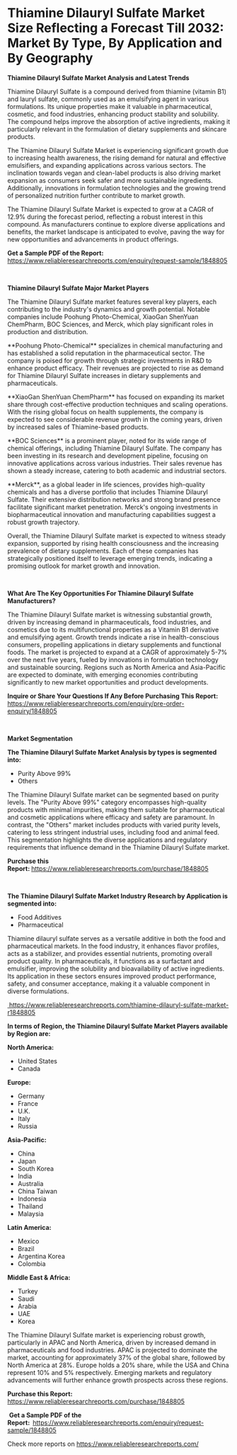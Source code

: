 <p><h1>Thiamine Dilauryl Sulfate Market Size Reflecting a Forecast Till 2032: Market By Type, By Application and By Geography</h1></p><p><strong>Thiamine Dilauryl Sulfate Market Analysis and Latest Trends</strong></p>
<p><p>Thiamine Dilauryl Sulfate is a compound derived from thiamine (vitamin B1) and lauryl sulfate, commonly used as an emulsifying agent in various formulations. Its unique properties make it valuable in pharmaceutical, cosmetic, and food industries, enhancing product stability and solubility. The compound helps improve the absorption of active ingredients, making it particularly relevant in the formulation of dietary supplements and skincare products.</p><p>The Thiamine Dilauryl Sulfate Market is experiencing significant growth due to increasing health awareness, the rising demand for natural and effective emulsifiers, and expanding applications across various sectors. The inclination towards vegan and clean-label products is also driving market expansion as consumers seek safer and more sustainable ingredients. Additionally, innovations in formulation technologies and the growing trend of personalized nutrition further contribute to market growth.</p><p>The Thiamine Dilauryl Sulfate Market is expected to grow at a CAGR of 12.9% during the forecast period, reflecting a robust interest in this compound. As manufacturers continue to explore diverse applications and benefits, the market landscape is anticipated to evolve, paving the way for new opportunities and advancements in product offerings.</p></p>
<p><strong>Get a Sample PDF of the Report:&nbsp;</strong> <a href="https://www.reliableresearchreports.com/enquiry/request-sample/1848805?utm_campaign=3250&utm_medium=2&utm_source=Github&utm_content=ia&utm_term=02042025&utm_id=thiamine-dilauryl-sulfate">https://www.reliableresearchreports.com/enquiry/request-sample/1848805</a></p>
<p>&nbsp;</p>
<p><strong>Thiamine Dilauryl Sulfate Major Market Players</strong></p>
<p><p>The Thiamine Dilauryl Sulfate market features several key players, each contributing to the industry's dynamics and growth potential. Notable companies include Poohung Photo-Chemical, XiaoGan ShenYuan ChemPharm, BOC Sciences, and Merck, which play significant roles in production and distribution.</p><p>**Poohung Photo-Chemical** specializes in chemical manufacturing and has established a solid reputation in the pharmaceutical sector. The company is poised for growth through strategic investments in R&D to enhance product efficacy. Their revenues are projected to rise as demand for Thiamine Dilauryl Sulfate increases in dietary supplements and pharmaceuticals.</p><p>**XiaoGan ShenYuan ChemPharm** has focused on expanding its market share through cost-effective production techniques and scaling operations. With the rising global focus on health supplements, the company is expected to see considerable revenue growth in the coming years, driven by increased sales of Thiamine-based products.</p><p>**BOC Sciences** is a prominent player, noted for its wide range of chemical offerings, including Thiamine Dilauryl Sulfate. The company has been investing in its research and development pipeline, focusing on innovative applications across various industries. Their sales revenue has shown a steady increase, catering to both academic and industrial sectors.</p><p>**Merck**, as a global leader in life sciences, provides high-quality chemicals and has a diverse portfolio that includes Thiamine Dilauryl Sulfate. Their extensive distribution networks and strong brand presence facilitate significant market penetration. Merck's ongoing investments in biopharmaceutical innovation and manufacturing capabilities suggest a robust growth trajectory.</p><p>Overall, the Thiamine Dilauryl Sulfate market is expected to witness steady expansion, supported by rising health consciousness and the increasing prevalence of dietary supplements. Each of these companies has strategically positioned itself to leverage emerging trends, indicating a promising outlook for market growth and innovation.</p></p>
<p>&nbsp;</p>
<p><strong>What Are The Key Opportunities For Thiamine Dilauryl Sulfate Manufacturers?</strong></p>
<p><p>The Thiamine Dilauryl Sulfate market is witnessing substantial growth, driven by increasing demand in pharmaceuticals, food industries, and cosmetics due to its multifunctional properties as a Vitamin B1 derivative and emulsifying agent. Growth trends indicate a rise in health-conscious consumers, propelling applications in dietary supplements and functional foods. The market is projected to expand at a CAGR of approximately 5-7% over the next five years, fueled by innovations in formulation technology and sustainable sourcing. Regions such as North America and Asia-Pacific are expected to dominate, with emerging economies contributing significantly to new market opportunities and product developments.</p></p>
<p><strong>Inquire or Share Your Questions If Any Before Purchasing This Report:</strong> <a href="https://www.reliableresearchreports.com/enquiry/pre-order-enquiry/1848805?utm_campaign=3250&utm_medium=2&utm_source=Github&utm_content=ia&utm_term=02042025&utm_id=thiamine-dilauryl-sulfate">https://www.reliableresearchreports.com/enquiry/pre-order-enquiry/1848805</a></p>
<p>&nbsp;</p>
<p><strong>Market Segmentation</strong></p>
<p><strong>The Thiamine Dilauryl Sulfate Market Analysis by types is segmented into:</strong></p>
<p><ul><li>Purity Above 99%</li><li>Others</li></ul></p>
<p><p>The Thiamine Dilauryl Sulfate market can be segmented based on purity levels. The "Purity Above 99%" category encompasses high-quality products with minimal impurities, making them suitable for pharmaceutical and cosmetic applications where efficacy and safety are paramount. In contrast, the "Others" market includes products with varied purity levels, catering to less stringent industrial uses, including food and animal feed. This segmentation highlights the diverse applications and regulatory requirements that influence demand in the Thiamine Dilauryl Sulfate market.</p></p>
<p><strong>Purchase this Report:&nbsp;</strong><a href="https://www.reliableresearchreports.com/purchase/1848805?utm_campaign=3250&utm_medium=2&utm_source=Github&utm_content=ia&utm_term=02042025&utm_id=thiamine-dilauryl-sulfate">https://www.reliableresearchreports.com/purchase/1848805</a></p>
<p>&nbsp;</p>
<p><strong>The Thiamine Dilauryl Sulfate Market Industry Research by Application is segmented into:</strong></p>
<p><ul><li>Food Additives</li><li>Pharmaceutical</li></ul></p>
<p><p>Thiamine dilauryl sulfate serves as a versatile additive in both the food and pharmaceutical markets. In the food industry, it enhances flavor profiles, acts as a stabilizer, and provides essential nutrients, promoting overall product quality. In pharmaceuticals, it functions as a surfactant and emulsifier, improving the solubility and bioavailability of active ingredients. Its application in these sectors ensures improved product performance, safety, and consumer acceptance, making it a valuable component in diverse formulations.</p></p>
<p><a href="https://www.reliableresearchreports.com/thiamine-dilauryl-sulfate-market-r1848805?utm_campaign=3250&utm_medium=2&utm_source=Github&utm_content=ia&utm_term=02042025&utm_id=thiamine-dilauryl-sulfate">&nbsp;https://www.reliableresearchreports.com/thiamine-dilauryl-sulfate-market-r1848805</a></p>
<p><strong>In terms of Region, the Thiamine Dilauryl Sulfate Market Players available by Region are:</strong></p>
<p>
    <p> <strong> North America: </strong>
        <ul>
            <li>United States</li>
            <li>Canada</li>
        </ul>
        </p> 
    <p> <strong> Europe: </strong>
        <ul>
            <li>Germany</li>
            <li>France</li>
            <li>U.K.</li>
            <li>Italy</li>
            <li>Russia</li>
        </ul>
        </p> 
    <p> <strong> Asia-Pacific: </strong>
        <ul>
            <li>China</li>
            <li>Japan</li>
            <li>South Korea</li>
            <li>India</li>
            <li>Australia</li>
            <li>China Taiwan</li>
            <li>Indonesia</li>
            <li>Thailand</li>
            <li>Malaysia</li>
        </ul>
        </p> 
    <p> <strong> Latin America: </strong>
        <ul>
            <li>Mexico</li>
            <li>Brazil</li>
            <li>Argentina Korea</li>
            <li>Colombia</li>
        </ul>
        </p> 
    <p> <strong> Middle East & Africa: </strong>
        <ul>
            <li>Turkey</li>
            <li>Saudi</li>
            <li>Arabia</li>
            <li>UAE</li>
            <li>Korea</li>
        </ul>
    </p>
    </p>
<p><p>The Thiamine Dilauryl Sulfate market is experiencing robust growth, particularly in APAC and North America, driven by increased demand in pharmaceuticals and food industries. APAC is projected to dominate the market, accounting for approximately 37% of the global share, followed by North America at 28%. Europe holds a 20% share, while the USA and China represent 10% and 5% respectively. Emerging markets and regulatory advancements will further enhance growth prospects across these regions.</p></p>
<p><strong>Purchase this Report: </strong><a href="https://www.reliableresearchreports.com/purchase/1848805?utm_campaign=3250&utm_medium=2&utm_source=Github&utm_content=ia&utm_term=02042025&utm_id=thiamine-dilauryl-sulfate">https://www.reliableresearchreports.com/purchase/1848805</a></p>
<p>&nbsp;<strong>Get a Sample PDF of the Report:&nbsp;&nbsp;</strong><a href="https://www.reliableresearchreports.com/enquiry/request-sample/1848805?utm_campaign=3250&utm_medium=2&utm_source=Github&utm_content=ia&utm_term=02042025&utm_id=thiamine-dilauryl-sulfate">https://www.reliableresearchreports.com/enquiry/request-sample/1848805</a></p>
<p><strong></strong></p>
<p>Check more reports on <a href="https://www.reliableresearchreports.com/?utm_campaign=3250&utm_medium=2&utm_source=Github&utm_content=ia&utm_term=02042025&utm_id=thiamine-dilauryl-sulfate">https://www.reliableresearchreports.com/</a></p>
